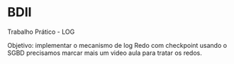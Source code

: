 # BDII

Trabalho Prático - LOG

Objetivo: implementar o mecanismo de log Redo com checkpoint usando o SGBD
precisamos marcar mais um video aula para tratar os redos.
